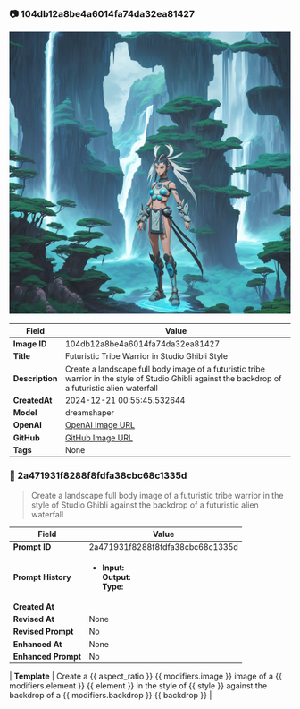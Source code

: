 

### 📷 104db12a8be4a6014fa74da32ea81427 


![data.id](./104db12a8be4a6014fa74da32ea81427.jpg)


| Field          | Value                                                                                                                     |
|----------------|---------------------------------------------------------------------------------------------------------------------------|
| **Image ID**             | 104db12a8be4a6014fa74da32ea81427                                                                                                             |
| **Title**           | Futuristic Tribe Warrior in Studio Ghibli Style                                                                                                       |
| **Description**           | Create a landscape full body image of a futuristic tribe warrior in the style of Studio Ghibli against the backdrop of a futuristic alien waterfall                                                                                                       |
| **CreatedAt**        | 2024-12-21 00:55:45.532644                                                                                                        |
| **Model**        | dreamshaper                                                                                                        |
| **OpenAI**         | [OpenAI Image URL](http://192.168.1.85:8081/generated-images/b641516876202.png)                                                                                |
| **GitHub**         | [GitHub Image URL](https://raw.githubusercontent.com/Caneta-Silva/studio-ghibli/refs/heads/main/images/104db12a8be4a6014fa74da32ea81427/104db12a8be4a6014fa74da32ea81427.jpg)                                                                                |
| **Tags**       | None                                                                                                                   |

### 📜 2a471931f8288f8fdfa38cbc68c1335d

> Create a landscape full body image of a futuristic tribe warrior in the style of Studio Ghibli against the backdrop of a futuristic alien waterfall

| Field          | Value                                                                                                                                                                      |
|----------------|----------------------------------------------------------------------------------------------------------------------------------------------------------------------------|
| **Prompt ID**  | 2a471931f8288f8fdfa38cbc68c1335d                                                                                                                                                            |
| **Prompt History** | <ul><li>**Input:**  <br> **Output:**  <br> **Type:** </li></ul> |
| **Created At** |                                                                                                                                                    |
| **Revised At** | None                                                                                                                                                   |
| **Revised Prompt** | No                                                                                                                                                                      |
| **Enhanced At** | None                                                                                                                                                  |
| **Enhanced Prompt** | No                                                                                                                                                                    |

| **Template**   | Create a {{ aspect_ratio }} {{ modifiers.image }} image of a {{ modifiers.element }} {{ element }} in the style of {{ style }} against the backdrop of a {{ modifiers.backdrop }} {{ backdrop }}                                                                                                                                           |


